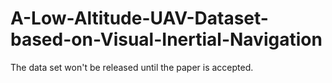 # A-Low-Altitude-UAV-Dataset-based-on-Visual-Inertial-Navigation
The data set won't be released until the paper is accepted.
